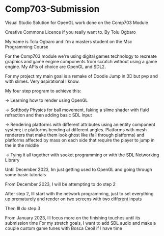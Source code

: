 # Comp703-Submission
Visual Studio Solution for OpenGL work done on the Comp703 Module

Creative Commons Licence if you really want to. By Tolu Ogbaro

My name is Tolu Ogbaro and I'm a masters student on the Msc Programming Course

For the Comp703 module we're using digital games technology to recreate graphics and game engine components from scratch without using a game engine. 
My APIs of choice are OpenGL and SDL2.

For my project my main goal is a remake of Doodle Jump in 3D but pvp and with slimes. Very aspirational I know.

My four step program to achieve this:

-> Learning how to render using OpenGL

-> Softbody Physics for ball movement, faking a slime shader with fluid refraction and then adding basic SDL Input

-> Rendering platforms with different attributes using an entity component system; i.e platforms bending at different angles. Platforms with mesh renderers that
make them look ghost like (fall through platforms) and platforms affected by mass on each side that require the player to jump in the in the middle

-> Tying it all together with socket programming or with the SDL Networking Library

Until December 2023, Im just getting used to OpenGL and going through some basic tutorials

From December 2023, I will be attempting to do step 2

After step 2, Ill start with the network programming, just to set everything up prematurely and render on two screens with two different inputs

Then Ill do step 3

From January 2023, Ill focus more on the finishing touches until its submission time
For my stretch goals, I want to add SDL audio and make a couple custom game tunes with Bosca Ceoil if I have time
